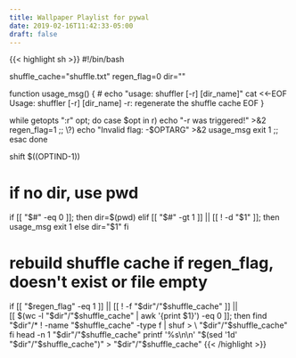 ```yaml
---
title: Wallpaper Playlist for pywal
date: 2019-02-16T11:42:33-05:00
draft: false
---
```

{{< highlight sh >}}
#!/bin/bash

shuffle_cache="shuffle.txt"
regen_flag=0
dir=""

function usage_msg() {
	# echo "usage: shuffler [-r] [dir_name]"
	cat <<-EOF
	Usage: shuffler [-r] [dir_name]
    -r: regenerate the shuffle cache
	EOF
}

while getopts ":r" opt; do
  case $opt in
	r)
	  echo "-r was triggered!" >&2
	  regen_flag=1
	  ;;
	\?)
	  echo "Invalid flag: -$OPTARG" >&2
	  usage_msg
	  exit 1
	  ;;
  esac
done

shift $((OPTIND-1))
# if no dir, use pwd
if [[ "$#" -eq 0 ]]; then
	dir=$(pwd)
elif [[ "$#" -gt 1 ]] || [[ ! -d "$1" ]]; then
	usage_msg
	exit 1
else
	dir="$1"
fi

# rebuild shuffle cache if regen_flag, doesn't exist or file empty
if [[ "$regen_flag" -eq 1 ]] || [[ ! -f "$dir"/"$shuffle_cache" ]] || \
  [[ $(wc -l "$dir"/"$shuffle_cache" | awk '{print $1}') -eq 0 ]]; then
  find "$dir"/* ! -name "$shuffle_cache" -type f | shuf > \
  "$dir"/"$shuffle_cache"
fi
head -n 1 "$dir"/"$shuffle_cache"
printf '%s\n\n' "$(sed '1d' "$dir"/"$shuffle_cache")" > "$dir"/"$shuffle_cache"
{{< /highlight >}}
